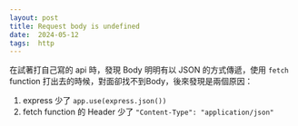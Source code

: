 ```yaml
---
layout: post
title: Request body is undefined
date:  2024-05-12
tags:  http
---
```

在試著打自己寫的 api 時，發現 Body 明明有以 JSON 的方式傳遞，使用 `fetch` function 打出去的時候，對面卻找不到Body，後來發現是兩個原因：

1. express 少了 `app.use(express.json())`
2. fetch function 的 Header 少了 `"Content-Type": "application/json"`